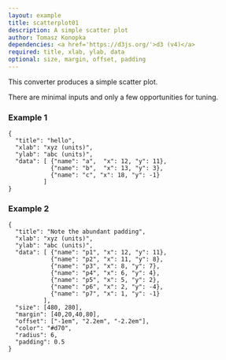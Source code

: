 ```yaml
---
layout: example
title: scatterplot01
description: A simple scatter plot
author: Tomasz Konopka
dependencies: <a href='https://d3js.org/'>d3 (v4)</a>
required: title, xlab, ylab, data
optional: size, margin, offset, padding
---
```


<script src="https://d3js.org/d3.v4.min.js"></script>

This converter produces a simple scatter plot.

There are minimal inputs and only a few opportunities for tuning.

### Example 1

<pre class="example"><code class="makealive scatterplot01">{
  "title": "hello",
  "xlab": "xyz (units)",
  "ylab": "abc (units)",
  "data": [ {"name": "a",  "x": 12, "y": 11}, 
            {"name": "b",  "x": 13, "y": 3}, 
            {"name": "c", "x": 18, "y": -1}
          ]
}
</code></pre>

### Example 2

<pre class="example"><code class="makealive scatterplot01">{
  "title": "Note the abundant padding",
  "xlab": "xyz (units)",
  "ylab": "abc (units)",
  "data": [ {"name": "p1", "x": 12, "y": 11}, 
            {"name": "p2", "x": 11, "y": 8}, 
            {"name": "p3", "x": 8, "y": 7}, 
            {"name": "p4", "x": 6, "y": 4}, 
            {"name": "p5", "x": 5, "y": 2}, 
            {"name": "p6", "x": 2, "y": -4}, 
            {"name": "p7", "x": 1, "y": -1}
          ],
  "size": [480, 280],
  "margin": [40,20,40,80],
  "offset": ["-1em", "2.2em", "-2.2em"],
  "color": "#d70",
  "radius": 6,
  "padding": 0.5
}
</code></pre>
